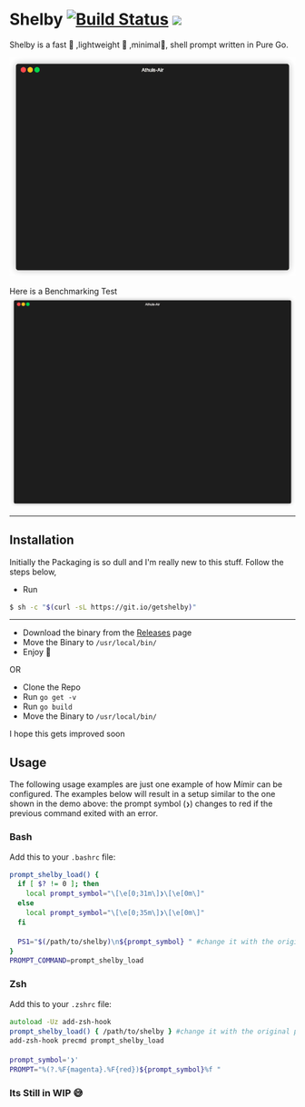 # Shelby [![Build Status](https://travis-ci.org/athul/shelby.svg?branch=master)](https://travis-ci.org/athul/shelby) ![](https://github.com/athul/shelby/workflows/StarBoy/badge.svg)

Shelby is a fast :rocket: ,lightweight 💨 ,minimal🧸, shell prompt written in Pure Go. 

![](/shelby.gif)

Here is a Benchmarking Test
![](/bnch.gif)

-----
## Installation
Initially the Packaging is so dull and I'm really new to this stuff. Follow the steps below,
- Run
```bash
$ sh -c "$(curl -sL https://git.io/getshelby)"	
```
----

- Download the binary from the [Releases](https://github.com/athul/shelby/releases) page
- Move the Binary to `/usr/local/bin/`
- Enjoy :tada:

OR

- Clone the Repo
- Run `go get -v`
- Run `go build`
- Move the Binary to `/usr/local/bin/`

I hope this gets improved soon
## Usage

The following usage examples are just one example of how Mímir can be
configured. The examples below will result in a setup similar to the one shown
in the demo above: the prompt symbol (`❯`) changes to red if the previous
command exited with an error.

### Bash

Add this to your `.bashrc` file:

```bash
prompt_shelby_load() {
  if [ $? != 0 ]; then
    local prompt_symbol="\[\e[0;31m\]❯\[\e[0m\]"
  else
    local prompt_symbol="\[\e[0;35m\]❯\[\e[0m\]"
  fi

  PS1="$(/path/to/shelby)\n${prompt_symbol} " #change it with the original path
}
PROMPT_COMMAND=prompt_shelby_load
```

### Zsh

Add this to your `.zshrc` file:

```zsh
autoload -Uz add-zsh-hook
prompt_shelby_load() { /path/to/shelby } #change it with the original path
add-zsh-hook precmd prompt_shelby_load

prompt_symbol='❯'
PROMPT="%(?.%F{magenta}.%F{red})${prompt_symbol}%f "
```

### Its Still in WIP :sweat_smile:
